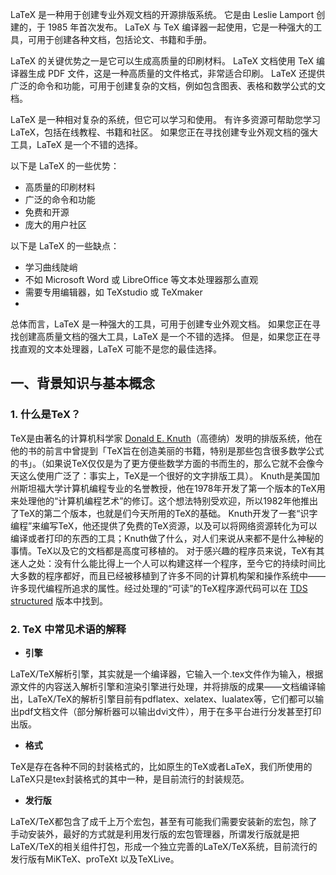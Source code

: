 LaTeX 是一种用于创建专业外观文档的开源排版系统。 它是由 Leslie Lamport 创建的，于 1985 年首次发布。 LaTeX 与 TeX 编译器一起使用，它是一种强大的工具，可用于创建各种文档，包括论文、书籍和手册。

LaTeX 的关键优势之一是它可以生成高质量的印刷材料。 LaTeX 文档使用 TeX 编译器生成 PDF 文件，这是一种高质量的文件格式，非常适合印刷。 LaTeX 还提供广泛的命令和功能，可用于创建复杂的文档，例如包含图表、表格和数学公式的文档。

LaTeX 是一种相对复杂的系统，但它可以学习和使用。 有许多资源可帮助您学习 LaTeX，包括在线教程、书籍和社区。 如果您正在寻找创建专业外观文档的强大工具，LaTeX 是一个不错的选择。

以下是 LaTeX 的一些优势：

- 高质量的印刷材料
- 广泛的命令和功能
- 免费和开源
- 庞大的用户社区

以下是 LaTeX 的一些缺点：

- 学习曲线陡峭
- 不如 Microsoft Word 或 LibreOffice 等文本处理器那么直观
- 需要专用编辑器，如 TeXstudio 或 TeXmaker
- 
总体而言，LaTeX 是一种强大的工具，可用于创建专业外观文档。 如果您正在寻找创建高质量文档的强大工具，LaTeX 是一个不错的选择。 但是，如果您正在寻找直观的文本处理器，LaTeX 可能不是您的最佳选择。

## 一、背景知识与基本概念

### 1. 什么是TeX？

TeX是由著名的计算机科学家 [Donald E. Knuth](https://www-cs-faculty.stanford.edu/~knuth/)（高德纳）发明的排版系统，他在他的书的前言中曾提到「TeX旨在创造美丽的书籍，特别是那些包含很多数学公式的书」。（如果说TeX仅仅是为了更方便些数学方面的书而生的，那么它就不会像今天这么使用广泛了：事实上，TeX是一个很好的文字排版工具）。
Knuth是美国加州斯坦福大学计算机编程专业的名誉教授，他在1978年开发了第一个版本的TeX用来处理他的“计算机编程艺术”的修订。这个想法特别受欢迎，所以1982年他推出了TeX的第二个版本，也就是们今天所用的TeX的基础。
Knuth开发了一套“识字编程”来编写TeX，他还提供了免费的TeX资源，以及可以将网络资源转化为可以编译或者打印的东西的工具；Knuth做了什么，对人们来说从来都不是什么神秘的事情。TeX以及它的文档都是高度可移植的。
对于感兴趣的程序员来说，TeX有其迷人之处：没有什么能比得上一个人可以构建这样一个程序，至今它的持续时间比大多数的程序都好，而且已经被移植到了许多不同的计算机构架和操作系统中——许多现代编程所追求的属性。经过处理的“可读”的TeX程序源代码可以在 [TDS structured](https://texfaq.org/FAQ-tds) 版本中找到。

### 2. TeX 中常见术语的解释
* **引擎**

LaTeX/TeX解析引擎，其实就是一个编译器，它输入一个.tex文件作为输入，根据源文件的内容送入解析引擎和渲染引擎进行处理，并将排版的成果——文档编译输出，LaTeX/TeX的解析引擎目前有pdflatex、xelatex、lualatex等，它们都可以输出pdf文档文件（部分解析器可以输出dvi文件），用于在多平台进行分发甚至打印出版。
* **格式**

TeX是存在各种不同的封装格式的，比如原生的TeX或者LaTeX，我们所使用的LaTeX只是tex封装格式的其中一种，是目前流行的封装规范。
* **发行版**

 LaTeX/TeX都包含了成千上万个宏包，甚至有可能我们需要安装新的宏包，除了手动安装外，最好的方式就是利用发行版的宏包管理器，所谓发行版就是把LaTeX/TeX的相关组件打包，形成一个独立完善的LaTeX/TeX系统，目前流行的发行版有MiKTeX、proTeXt 以及TeXLive。
